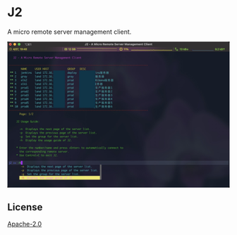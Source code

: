 # J2 #

A micro remote server management client.

[![demo](img.jpg)](https://github.com/c-bata/kube-prompt)

## License ##

[Apache-2.0](http://www.apache.org/licenses/LICENSE-2.0)
